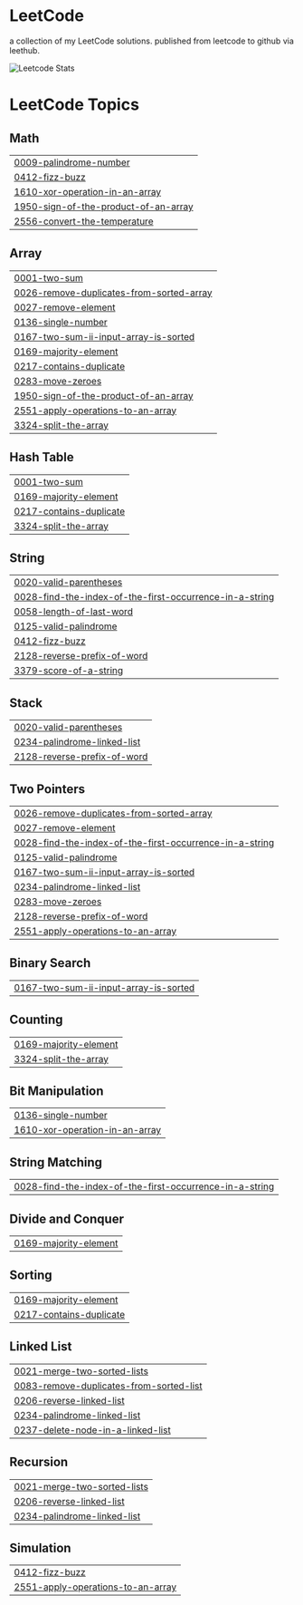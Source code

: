 # LeetCode
a collection of my LeetCode solutions. published from leetcode to github via leethub.

![Leetcode Stats](https://leetcard.jacoblin.cool/pranavjothivel)

<!---LeetCode Topics Start-->
# LeetCode Topics
## Math
|  |
| ------- |
| [0009-palindrome-number](https://github.com/pranavjothivel/leetcode/tree/master/0009-palindrome-number) |
| [0412-fizz-buzz](https://github.com/pranavjothivel/leetcode/tree/master/0412-fizz-buzz) |
| [1610-xor-operation-in-an-array](https://github.com/pranavjothivel/leetcode/tree/master/1610-xor-operation-in-an-array) |
| [1950-sign-of-the-product-of-an-array](https://github.com/pranavjothivel/leetcode/tree/master/1950-sign-of-the-product-of-an-array) |
| [2556-convert-the-temperature](https://github.com/pranavjothivel/leetcode/tree/master/2556-convert-the-temperature) |
## Array
|  |
| ------- |
| [0001-two-sum](https://github.com/pranavjothivel/leetcode/tree/master/0001-two-sum) |
| [0026-remove-duplicates-from-sorted-array](https://github.com/pranavjothivel/leetcode/tree/master/0026-remove-duplicates-from-sorted-array) |
| [0027-remove-element](https://github.com/pranavjothivel/leetcode/tree/master/0027-remove-element) |
| [0136-single-number](https://github.com/pranavjothivel/leetcode/tree/master/0136-single-number) |
| [0167-two-sum-ii-input-array-is-sorted](https://github.com/pranavjothivel/leetcode/tree/master/0167-two-sum-ii-input-array-is-sorted) |
| [0169-majority-element](https://github.com/pranavjothivel/leetcode/tree/master/0169-majority-element) |
| [0217-contains-duplicate](https://github.com/pranavjothivel/leetcode/tree/master/0217-contains-duplicate) |
| [0283-move-zeroes](https://github.com/pranavjothivel/leetcode/tree/master/0283-move-zeroes) |
| [1950-sign-of-the-product-of-an-array](https://github.com/pranavjothivel/leetcode/tree/master/1950-sign-of-the-product-of-an-array) |
| [2551-apply-operations-to-an-array](https://github.com/pranavjothivel/leetcode/tree/master/2551-apply-operations-to-an-array) |
| [3324-split-the-array](https://github.com/pranavjothivel/leetcode/tree/master/3324-split-the-array) |
## Hash Table
|  |
| ------- |
| [0001-two-sum](https://github.com/pranavjothivel/leetcode/tree/master/0001-two-sum) |
| [0169-majority-element](https://github.com/pranavjothivel/leetcode/tree/master/0169-majority-element) |
| [0217-contains-duplicate](https://github.com/pranavjothivel/leetcode/tree/master/0217-contains-duplicate) |
| [3324-split-the-array](https://github.com/pranavjothivel/leetcode/tree/master/3324-split-the-array) |
## String
|  |
| ------- |
| [0020-valid-parentheses](https://github.com/pranavjothivel/leetcode/tree/master/0020-valid-parentheses) |
| [0028-find-the-index-of-the-first-occurrence-in-a-string](https://github.com/pranavjothivel/leetcode/tree/master/0028-find-the-index-of-the-first-occurrence-in-a-string) |
| [0058-length-of-last-word](https://github.com/pranavjothivel/leetcode/tree/master/0058-length-of-last-word) |
| [0125-valid-palindrome](https://github.com/pranavjothivel/leetcode/tree/master/0125-valid-palindrome) |
| [0412-fizz-buzz](https://github.com/pranavjothivel/leetcode/tree/master/0412-fizz-buzz) |
| [2128-reverse-prefix-of-word](https://github.com/pranavjothivel/leetcode/tree/master/2128-reverse-prefix-of-word) |
| [3379-score-of-a-string](https://github.com/pranavjothivel/leetcode/tree/master/3379-score-of-a-string) |
## Stack
|  |
| ------- |
| [0020-valid-parentheses](https://github.com/pranavjothivel/leetcode/tree/master/0020-valid-parentheses) |
| [0234-palindrome-linked-list](https://github.com/pranavjothivel/leetcode/tree/master/0234-palindrome-linked-list) |
| [2128-reverse-prefix-of-word](https://github.com/pranavjothivel/leetcode/tree/master/2128-reverse-prefix-of-word) |
## Two Pointers
|  |
| ------- |
| [0026-remove-duplicates-from-sorted-array](https://github.com/pranavjothivel/leetcode/tree/master/0026-remove-duplicates-from-sorted-array) |
| [0027-remove-element](https://github.com/pranavjothivel/leetcode/tree/master/0027-remove-element) |
| [0028-find-the-index-of-the-first-occurrence-in-a-string](https://github.com/pranavjothivel/leetcode/tree/master/0028-find-the-index-of-the-first-occurrence-in-a-string) |
| [0125-valid-palindrome](https://github.com/pranavjothivel/leetcode/tree/master/0125-valid-palindrome) |
| [0167-two-sum-ii-input-array-is-sorted](https://github.com/pranavjothivel/leetcode/tree/master/0167-two-sum-ii-input-array-is-sorted) |
| [0234-palindrome-linked-list](https://github.com/pranavjothivel/leetcode/tree/master/0234-palindrome-linked-list) |
| [0283-move-zeroes](https://github.com/pranavjothivel/leetcode/tree/master/0283-move-zeroes) |
| [2128-reverse-prefix-of-word](https://github.com/pranavjothivel/leetcode/tree/master/2128-reverse-prefix-of-word) |
| [2551-apply-operations-to-an-array](https://github.com/pranavjothivel/leetcode/tree/master/2551-apply-operations-to-an-array) |
## Binary Search
|  |
| ------- |
| [0167-two-sum-ii-input-array-is-sorted](https://github.com/pranavjothivel/leetcode/tree/master/0167-two-sum-ii-input-array-is-sorted) |
## Counting
|  |
| ------- |
| [0169-majority-element](https://github.com/pranavjothivel/leetcode/tree/master/0169-majority-element) |
| [3324-split-the-array](https://github.com/pranavjothivel/leetcode/tree/master/3324-split-the-array) |
## Bit Manipulation
|  |
| ------- |
| [0136-single-number](https://github.com/pranavjothivel/leetcode/tree/master/0136-single-number) |
| [1610-xor-operation-in-an-array](https://github.com/pranavjothivel/leetcode/tree/master/1610-xor-operation-in-an-array) |
## String Matching
|  |
| ------- |
| [0028-find-the-index-of-the-first-occurrence-in-a-string](https://github.com/pranavjothivel/leetcode/tree/master/0028-find-the-index-of-the-first-occurrence-in-a-string) |
## Divide and Conquer
|  |
| ------- |
| [0169-majority-element](https://github.com/pranavjothivel/leetcode/tree/master/0169-majority-element) |
## Sorting
|  |
| ------- |
| [0169-majority-element](https://github.com/pranavjothivel/leetcode/tree/master/0169-majority-element) |
| [0217-contains-duplicate](https://github.com/pranavjothivel/leetcode/tree/master/0217-contains-duplicate) |
## Linked List
|  |
| ------- |
| [0021-merge-two-sorted-lists](https://github.com/pranavjothivel/leetcode/tree/master/0021-merge-two-sorted-lists) |
| [0083-remove-duplicates-from-sorted-list](https://github.com/pranavjothivel/leetcode/tree/master/0083-remove-duplicates-from-sorted-list) |
| [0206-reverse-linked-list](https://github.com/pranavjothivel/leetcode/tree/master/0206-reverse-linked-list) |
| [0234-palindrome-linked-list](https://github.com/pranavjothivel/leetcode/tree/master/0234-palindrome-linked-list) |
| [0237-delete-node-in-a-linked-list](https://github.com/pranavjothivel/leetcode/tree/master/0237-delete-node-in-a-linked-list) |
## Recursion
|  |
| ------- |
| [0021-merge-two-sorted-lists](https://github.com/pranavjothivel/leetcode/tree/master/0021-merge-two-sorted-lists) |
| [0206-reverse-linked-list](https://github.com/pranavjothivel/leetcode/tree/master/0206-reverse-linked-list) |
| [0234-palindrome-linked-list](https://github.com/pranavjothivel/leetcode/tree/master/0234-palindrome-linked-list) |
## Simulation
|  |
| ------- |
| [0412-fizz-buzz](https://github.com/pranavjothivel/leetcode/tree/master/0412-fizz-buzz) |
| [2551-apply-operations-to-an-array](https://github.com/pranavjothivel/leetcode/tree/master/2551-apply-operations-to-an-array) |
<!---LeetCode Topics End-->
